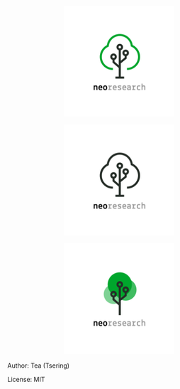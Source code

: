 <p align="center">
    <img
      src="/assets/images/logo/tea-logo/v1.png"
      width="250px;">
</p>

<p align="center">
    <img
      src="/assets/images/logo/tea-logo/v2.png"
      width="250px;">
</p>

<p align="center">
    <img
      src="/assets/images/logo/tea-logo/v3.png"
      width="250px;">
</p>

Author: Tea (Tsering)

License: MIT
